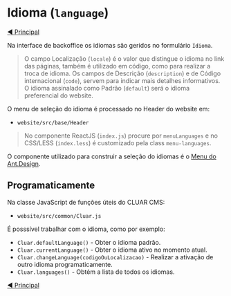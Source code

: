 
# Idioma (`language`)

[:arrow_backward: Principal](../README-pt_PT.md)

Na interface de backoffice os idiomas são geridos no formulário `Idioma`.

> O campo Localização (`locale`) é o valor que distingue o idioma no link das páginas, também é utilizado em código, como para realizar a troca de idioma. Os campos de Descrição (`description`) e de Código internacional (`code`), servem para indicar mais detalhes informativos. O idioma assinalado como Padrão (`default`) será o idioma preferencial do website.

O menu de seleção do idioma é processado no Header do website em:

- `website/src/base/Header`

> No componente ReactJS (`index.js`) procure por `menuLanguages` e no CSS/LESS (`index.less`) é customizado pela class `menu-languages`.

O componente utilizado para construir a seleção do idiomas é o [Menu do Ant.Design](https://ant.design/components/menu/).

## Programaticamente

Na classe JavaScript de funções úteis do CLUAR CMS:

- `website/src/common/Cluar.js`

É posssível trabalhar com o idioma, como por exemplo:

- `Cluar.defaultLanguage()` - Obter o idioma padrão.
- `Cluar.currentLanguage()` - Obter o idioma ativo no momento atual.
- `Cluar.changeLanguage(codigoOuLocalizacao)` - Realizar a ativação de outro idioma programaticamente.
- `Cluar.languages()` - Obtém a lista de todos os idiomas.

[:arrow_backward: Principal](../README-pt_PT.md)
